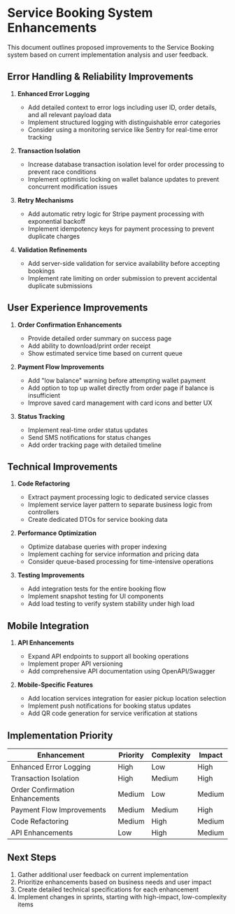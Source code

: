 # Service Booking System Enhancements

This document outlines proposed improvements to the Service Booking system based on current implementation analysis and user feedback.

## Error Handling & Reliability Improvements

1. **Enhanced Error Logging**
   - Add detailed context to error logs including user ID, order details, and all relevant payload data
   - Implement structured logging with distinguishable error categories
   - Consider using a monitoring service like Sentry for real-time error tracking

2. **Transaction Isolation**
   - Increase database transaction isolation level for order processing to prevent race conditions
   - Implement optimistic locking on wallet balance updates to prevent concurrent modification issues

3. **Retry Mechanisms**
   - Add automatic retry logic for Stripe payment processing with exponential backoff
   - Implement idempotency keys for payment processing to prevent duplicate charges

4. **Validation Refinements**
   - Add server-side validation for service availability before accepting bookings
   - Implement rate limiting on order submission to prevent accidental duplicate submissions

## User Experience Improvements

1. **Order Confirmation Enhancements**
   - Provide detailed order summary on success page
   - Add ability to download/print order receipt
   - Show estimated service time based on current queue

2. **Payment Flow Improvements**
   - Add "low balance" warning before attempting wallet payment
   - Add option to top up wallet directly from order page if balance is insufficient
   - Improve saved card management with card icons and better UX

3. **Status Tracking**
   - Implement real-time order status updates
   - Send SMS notifications for status changes
   - Add order tracking page with detailed timeline

## Technical Improvements

1. **Code Refactoring**
   - Extract payment processing logic to dedicated service classes
   - Implement service layer pattern to separate business logic from controllers
   - Create dedicated DTOs for service booking data

2. **Performance Optimization**
   - Optimize database queries with proper indexing
   - Implement caching for service information and pricing data
   - Consider queue-based processing for time-intensive operations

3. **Testing Improvements**
   - Add integration tests for the entire booking flow
   - Implement snapshot testing for UI components
   - Add load testing to verify system stability under high load

## Mobile Integration

1. **API Enhancements**
   - Expand API endpoints to support all booking operations
   - Implement proper API versioning
   - Add comprehensive API documentation using OpenAPI/Swagger

2. **Mobile-Specific Features**
   - Add location services integration for easier pickup location selection
   - Implement push notifications for booking status updates
   - Add QR code generation for service verification at stations

## Implementation Priority

| Enhancement | Priority | Complexity | Impact |
|-------------|----------|------------|--------|
| Enhanced Error Logging | High | Low | High |
| Transaction Isolation | High | Medium | High |
| Order Confirmation Enhancements | Medium | Low | Medium |
| Payment Flow Improvements | Medium | Medium | High |
| Code Refactoring | Medium | High | Medium |
| API Enhancements | Low | High | Medium |

## Next Steps

1. Gather additional user feedback on current implementation
2. Prioritize enhancements based on business needs and user impact
3. Create detailed technical specifications for each enhancement
4. Implement changes in sprints, starting with high-impact, low-complexity items 